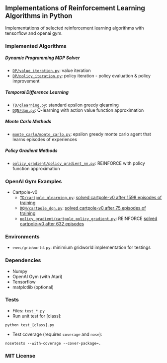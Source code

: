 ## Implementations of Reinforcement Learning Algorithms in Python

Implementations of selected reinforcement learning algorithms with tensorflow and openai gym.

### Implemented Algorithms

##### Dynamic Programming MDP Solver

- [`DP/value_iteration.py`](DP/value_iteration.py): value iteration
- [`DP/policy_iteration.py`](DP/policy_iteration.py): policy iteration - policy evaluation & policy improvement

##### Temporal Difference Learning

- [`TD/qlearning.py`](TD/qlearning.py): standard epsilon greedy qlearning
- [`DQN/dqn.py`](DQN/dqn.py): Q-learning with action value function approximation

##### Monte Carlo Methods

- [`monte_carlo/monte_carlo.py`](monte_carlo/monte_carlo.py): epsilon greedy monte carlo agent that learns episodes of experiences

##### Policy Gradient Methods

- [`policy_gradient/policy_gradient_nn.py`](policy_gradient/policy_gradient_nn.py): REINFORCE with policy function approximation

### OpenAI Gym Examples

- Cartpole-v0
  - [`TD/cartpole_qlearning.py`](TD/cartpole_qlearning.py): [solved cartpole-v0 after 1598 episodes of training](https://gym.openai.com/evaluations/eval_qXAq3TZxS6WBnMci1xJ4XQ#reproducibility)
  - [`DQN/cartpole_dqn.py`](DQN/): [solved cartpole-v0 after 75 episodes of training](https://gym.openai.com/evaluations/eval_ry9ynv6ZQQm14FJdT7dvQ)
  - [`policy_gradient/cartpole_policy_gradient.py`](policy_gradient/): REINFORCE [solved cartpole-v0 after 632 episodes](https://gym.openai.com/evaluations/eval_0qE4YdUoQMi60hslLEGg)

<!-- - Breakout-v0 (refactoring.., code coming soon)

<img src="imgs/breakout10.gif" alt="breakout" width="200">
 -->
### Environments

- `envs/gridworld.py`: minimium gridworld implementation for testings

### Dependencies

- Numpy
- OpenAI Gym (with Atari)
- Tensorflow
- matplotlib (optional)

### Tests

- Files: `test_*.py`
- Run unit test for [class]:

`python test_[class].py`

- Test coverage (requires `coverage` and `nose`):

`nosetests --with-coverage --cover-package=.`


### MIT License

